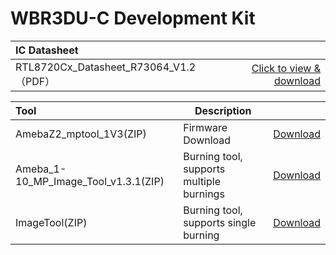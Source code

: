 
# WBR3DU-C Development Kit





|    IC Datasheet    |      |
|:-------|------:|
| RTL8720Cx_Datasheet_R73064_V1.2（PDF） | [Click to view & download](/assets/download/8720cf/RTL8720Cx_Datasheet_R73064_V1.2.pdf) |

<!-- 
|   HDK     |      |
|:-------|------:|
| RTL8720CF_HDK-AZ87C02_7V0(71189)(ZIP) | [Click to view & download](/assets/download/8720cf/RTL8720CF_HDK-AZ87C02_7V0(71189).zip) |

|    SDK    |      |
|:-------|------:|
| SDK-ameba(ZIP) | [点击下载](/assets/download/8720cf/00018588-sdk-ameba-v7.1d(19346).zip) |






|    Tool    |      |
|:-------|------:|
| AmebaZ2_mptool_1V3(ZIP) | [Click to view & download](/assets/download/8720cf/AmebaZ2_mptool_1V3.zip) |
| Ameba_1-10_MP_Image_Tool_v1.3.1(ZIP) | [Click to view & download](/assets/download/8720cf/Ameba_1-10_MP_Image_Tool_v1.3.1(79783).zip) |
| ImageTool(ZIP) | [Click to view & download](/assets/download/8720cf/2022_0520_ImageTool(85511).zip) |

|    Module Application    |      |
|:-------|------:|
| W5B03A-1720CFV1 Module AT User Guide (PDF) | [Click to view & download](/assets/download/8720cf/RTL8720cf-AT指令介绍及应用示例.pdf) | -->


|    Tool    |   Description   |     | 
|:-------|------| --------: |
| AmebaZ2_mptool_1V3(ZIP) |    Firmware Download      | [Download](/assets/download/8720cf/AmebaZ2_mptool_1V3.zip) |
| Ameba_1-10_MP_Image_Tool_v1.3.1(ZIP) | Burning tool, supports multiple burnings     |  [Download](/assets/download/8720cf/Ameba_1-10_MP_Image_Tool_v1.3.1(79783).zip) |
| ImageTool(ZIP) | Burning tool, supports single burning       | [Download](/assets/download/8720cf/2022_0520_ImageTool(85511).zip) |

